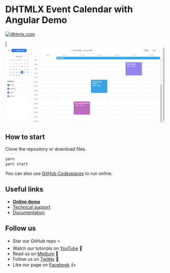# DHTMLX Event Calendar with Angular Demo

[![dhtmlx.com](https://img.shields.io/badge/made%20by-DHTMLX-blue)](https://dhtmlx.com/)

[![DHTMLX Event Calendar with Angular Demo](https://raw.githubusercontent.com/DHTMLX/angular-event-calendar-demo/master/event-calendar.png)

## How to start

Clone the repository or download files.

```
yarn
yarn start
```
You can also use [GitHub Codespaces](https://docs.github.com/en/codespaces/developing-in-a-codespace/creating-a-codespace-for-a-repository) to run online.

## Useful links

- **[Online demo](https://replit.com/@dhtmlx/dhtmlx-event-calendar-with-angular)**
- [Technical support ](https://forum.dhtmlx.com/c/event-calendar)
- [Documentation](https://docs.dhtmlx.com/eventcalendar/)

## Follow us

- Star our GitHub repo :star:
- Watch our tutorials on [YouTube](https://www.youtube.com/user/dhtmlx/videos) :eyes:
- Read us on [Medium](https://dhtmlx.medium.com) :newspaper:
- Follow us on [Twitter](https://twitter.com/dhtmlx) :feet:
- Like our page on [Facebook](https://www.facebook.com/dhtmlx/) :thumbsup:
